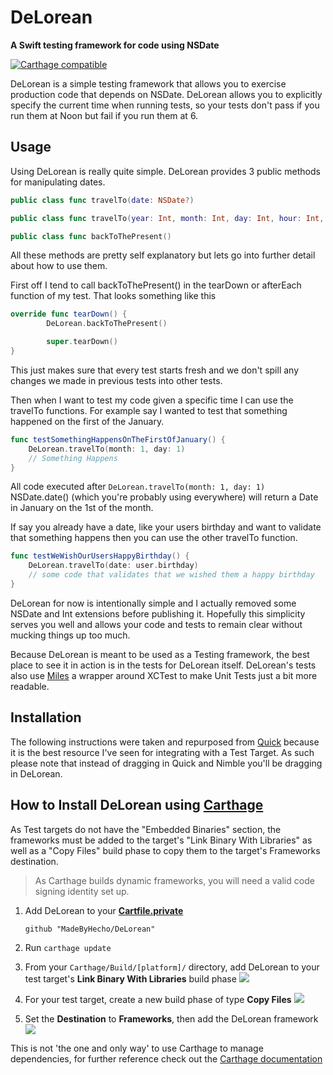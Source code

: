# DeLorean
**A Swift testing framework for code using NSDate**

[![Carthage compatible](https://img.shields.io/badge/Carthage-compatible-4BC51D.svg?style=flat)](https://github.com/Carthage/Carthage)

DeLorean is a simple testing framework that allows you to exercise production code that depends on NSDate.  DeLorean allows you to explicitly specify the current time when running tests, so your tests don't pass if you run them at Noon but fail if you run them at 6.


## Usage

Using DeLorean is really quite simple.  DeLorean provides 3 public methods for manipulating dates.

```swift
public class func travelTo(date: NSDate?)

public class func travelTo(year: Int, month: Int, day: Int, hour: Int, minute: Int, second: Int) -> NSDate?

public class func backToThePresent()
```

All these methods are pretty self explanatory but lets go into further detail about how to use them.

First off I tend to call backToThePresent() in the tearDown or afterEach function of my test.  That looks something like this

```swift
override func tearDown() {
		DeLorean.backToThePresent()

		super.tearDown()
}
```

This just makes sure that every test starts fresh and we don't spill any changes we made in previous tests into other tests.

Then when I want to test my code given a specific time I can use the travelTo functions.
For example say I wanted to test that something happened on the first of the January.

```swift
func testSomethingHappensOnTheFirstOfJanuary() {
	DeLorean.travelTo(month: 1, day: 1)
	// Something Happens
}
```

All code executed after ```DeLorean.travelTo(month: 1, day: 1)``` NSDate.date() (which you're probably using everywhere) will return a Date in January on the 1st of the month.

If say you already have a date, like your users birthday and want to validate that something happens then you can use the other travelTo function.

```swift
func testWeWishOurUsersHappyBirthday() {
	DeLorean.travelTo(date: user.birthday)
	// some code that validates that we wished them a happy birthday
}
```

DeLorean for now is intentionally simple and I actually removed some NSDate and Int extensions before publishing it.  Hopefully this simplicity serves you well and allows your code and tests to remain clear without mucking things up too much.

Because DeLorean is meant to be used as a Testing framework, the best place to see it in action is in the tests for DeLorean itself.  DeLorean's tests also use [Miles](https://github.com/MadeByHecho/miles) a wrapper around XCTest to make Unit Tests just a bit more readable.

## Installation
The following instructions were taken and repurposed from [Quick](https://github.com/Quick/Quick) because it is the best resource I've seen for integrating with a Test Target.  As such please note that instead of dragging in Quick and Nimble you'll be dragging in DeLorean.


## How to Install DeLorean using [Carthage](https://github.com/Carthage/Carthage)
As Test targets do not have the "Embedded Binaries" section, the frameworks must be added to the target's "Link Binary With Libraries" as well as a "Copy Files" build phase to copy them to the target's Frameworks destination.
 > As Carthage builds dynamic frameworks, you will need a valid code signing identity set up.

1. Add DeLorean to your **[Cartfile.private](https://github.com/Carthage/Carthage/blob/master/Documentation/Artifacts.md#cartfileprivate)**

    ```
    github "MadeByHecho/DeLorean"
    ```

2. Run `carthage update`
3. From your `Carthage/Build/[platform]/` directory, add DeLorean to your test target's **Link Binary With Libraries** build phase
    ![](http://i.imgur.com/pBkDDk5.png)

4. For your test target, create a new build phase of type **Copy Files**
    ![](http://i.imgur.com/jZATIjQ.png)

5. Set the **Destination** to **Frameworks**, then add the DeLorean framework
    ![](http://i.imgur.com/rpnyWGH.png)

This is not 'the one and only way' to use Carthage to manage dependencies, for further reference check out the [Carthage documentation](https://github.com/Carthage/Carthage/blob/master/README.md)
